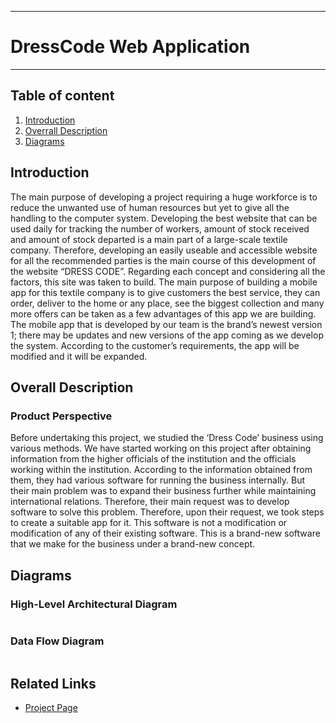 ___
# DressCode Web Application
___

## Table of content

1. [Introduction](#introduction)
2. [Overrall Description](#overrallDescription)
3. [Diagrams](#diagrams)

## Introduction
The main purpose of developing a project requiring a huge workforce is to reduce the unwanted use of human resources but yet to give all the handling to the computer system. Developing the best website that can be used daily for tracking the number of workers, amount of stock received and amount of stock departed is a main part of a large-scale textile company. Therefore, developing an easily useable and accessible website for all the recommended parties is the main course of this development of the website “DRESS CODE”. Regarding each concept and considering all the factors, this site was taken to build. The main purpose of building a mobile app for this textile company is to give customers the best service, they can order, deliver to the home or any place, see the biggest collection and many more offers can be taken as a few advantages of this app we are building.
The mobile app that is developed by our team is the brand’s newest version 1; there may be updates and new versions of the app coming as we develop the system. According to the customer’s requirements, the app will be modified and it will be expanded.

## Overall Description

###	Product Perspective
Before undertaking this project, we studied the ‘Dress Code’ business using various methods. We have started working on this project after obtaining information from the higher officials of the institution and the officials working within the institution.  According to the information obtained from them, they had various software for running the business internally. But their main problem was to expand their business further while maintaining international relations. Therefore, their main request was to develop software to solve this problem. Therefore, upon their request, we took steps to create a suitable app for it. This software is not a modification or modification of any of their existing software. This is a brand-new software that we make for the business under a brand-new concept.

## Diagrams

### High-Level Architectural Diagram
![]()

### Data Flow Diagram
![]()

## Related Links
- [Project Page]()
